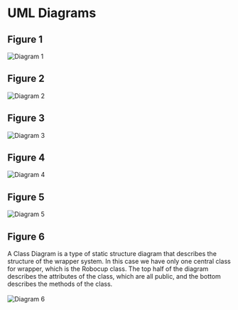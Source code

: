 # UML Diagrams

## Figure 1
![Diagram 1](https://github.com/SD-Group-17/RobocupPy/blob/master/Documentation/UML/img1.jpeg)

## Figure 2
![Diagram 2](https://github.com/SD-Group-17/RobocupPy/blob/master/Documentation/UML/img2.jpeg)

## Figure 3
![Diagram 3](https://github.com/SD-Group-17/RobocupPy/blob/master/Documentation/UML/img3.jpeg)

## Figure 4
![Diagram 4](https://github.com/SD-Group-17/RobocupPy/blob/master/Documentation/UML/img4.jpeg)

## Figure 5
![Diagram 5](https://github.com/SD-Group-17/RobocupPy/blob/master/Documentation/UML/img5.jpeg)

## Figure 6
A Class Diagram is a type of static structure diagram that describes the structure of the wrapper system. In this case we have only one central class for wrapper, which is the Robocup class. The top half of the diagram describes the attributes of the class, which are all public, and the bottom describes the methods of the class.\
\
![Diagram 6](https://github.com/SD-Group-17/RobocupPy/blob/master/Documentation/UML/img6.jpeg)

